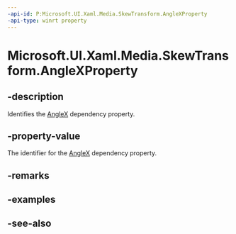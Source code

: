 ```yaml
---
-api-id: P:Microsoft.UI.Xaml.Media.SkewTransform.AngleXProperty
-api-type: winrt property
---
```


<!-- Property syntax
public Windows.UI.Xaml.DependencyProperty AngleXProperty { get; }
-->

# Microsoft.UI.Xaml.Media.SkewTransform.AngleXProperty

## -description
Identifies the [AngleX](skewtransform_anglex.md) dependency property.

## -property-value
The identifier for the [AngleX](skewtransform_anglex.md) dependency property.

## -remarks

## -examples

## -see-also
